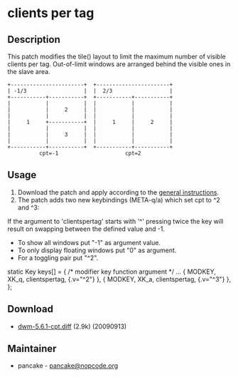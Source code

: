 # clients per tag

## Description

This patch modifies the tile() layout to limit the maximum number of visible
clients per tag. Out-of-limit windows are arranged behind the visible ones
in the slave area.


    +-----------------------+  +-----------------------+
    | -1/3                  |  |  2/3                  |
    +-----------+-----------+  +-----------+-----------+
    |           |           |  |           |           |
    |           |     2     |  |           |           |
    |           |           |  |           |           |
    |     1     +-----------+  |     1     |     2     |
    |           |           |  |           |           |
    |           |     3     |  |           |           |
    |           |           |  |           |           |
    +-----------+-----------+  +-----------+-----------+
              cpt=-1                     cpt=2

## Usage

 1. Download the patch and apply according to the [general instructions](.).
 2. The patch adds two new keybindings (META-q/a) which set cpt to ^2 and ^3:

If the argument to 'clientspertag' starts with '^' pressing twice the key
will result on swapping between the defined value and -1.

  * To show all windows put "-1" as argument value.
  * To only display floating windows put "0" as argument.
  * For a toggling pair put "^2".

  static Key keys[] = {
        /* modifier      key        function        argument */
        ...
        { MODKEY,        XK_q,      clientspertag,  {.v="^2"} },
        { MODKEY,        XK_a,      clientspertag,  {.v="^3"} },
  };

## Download

 * [dwm-5.6.1-cpt.diff](dwm-5.6.1-cpt.diff) (2.9k) (20090913)

## Maintainer

 * pancake - <pancake@nopcode.org>
